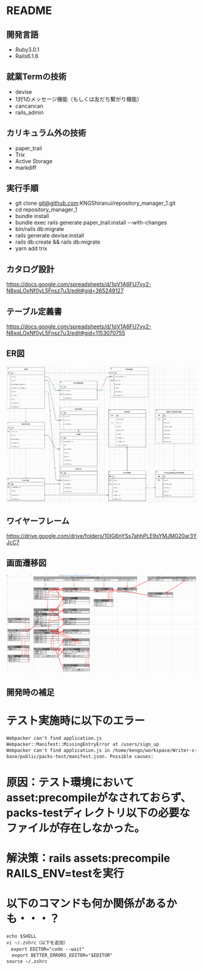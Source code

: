 # README

## 開発言語
- Ruby3.0.1
- Rails6.1.6

## 就業Termの技術
- devise
- 1対1のメッセージ機能（もしくは友だち繋がり機能）
- cancancan
- rails_admin

## カリキュラム外の技術
- paper_trail
- Trix
- Active Storage
- markdiff

## 実行手順
- git clone git@github.com:KNGShiranui/repository_manager_1.git
- cd repository_manager_1
- bundle install
- bundle exec rails generate paper_trail:install --with-changes
- bin/rails db:migrate
- rails generate devise:install
- rails db:create && rails db:migrate
- yarn add trix

## カタログ設計
  https://docs.google.com/spreadsheets/d/1qV1A6FU7vy2-N8xqLOxNf0yL5Fnsz7u3/edit#gid=365249127
## テーブル定義書
  https://docs.google.com/spreadsheets/d/1qV1A6FU7vy2-N8xqLOxNf0yL5Fnsz7u3/edit#gid=1153070755
## ER図
  ![ER図](https://github.com/KNGShiranui/Writer-s-base/blob/rails_admin/image/ER%E5%9B%B3%EF%BC%88%E6%94%B9%EF%BC%89.png)
## ワイヤーフレーム
  https://drive.google.com/drive/folders/10IG6nYSs7ahhPLE9sYMJM020ar3YJcC7
## 画面遷移図
  ![画面遷移図](https://github.com/KNGShiranui/Writer-s-base/blob/introduction_of_devise/image/%E7%94%BB%E9%9D%A2%E9%81%B7%E7%A7%BB%E5%9B%B3.png)


## 開発時の補足
  # テスト実施時に以下のエラー
    Webpacker can't find application.js
    Webpacker::Manifest::MissingEntryError at /users/sign_up
    Webpacker can't find application.js in /home/kengo/workspace/Writer-s-base/public/packs-test/manifest.json. Possible causes:
  # 原因：テスト環境においてasset:precompileがなされておらず、packs-testディレクトリ以下の必要なファイルが存在しなかった。
  # 解決策：rails assets:precompile RAILS_ENV=testを実行
  # 以下のコマンドも何か関係があるかも・・・？
    echo $SHELL
    vi ~/.zshrc（以下を追加）
    　export EDITOR="code --wait"
      export BETTER_ERRORS_EDITOR="$EDITOR"
    source ~/.zshrc
